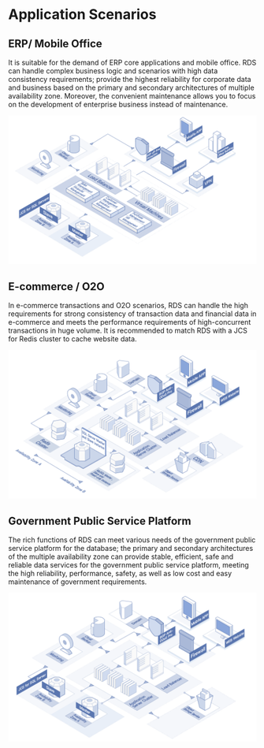 # Application Scenarios
## ERP/ Mobile Office
It is suitable for the demand of ERP core applications and mobile office. RDS can handle complex business logic and scenarios with high data consistency requirements; provide the highest reliability for corporate data and business based on the primary and secondary architectures of multiple availability zone. Moreover, the convenient maintenance allows you to focus on the development of enterprise business instead of maintenance.

![ERP](../../../../image/RDS/erp.png)

## E-commerce / O2O
In e-commerce transactions and O2O scenarios, RDS can handle the high requirements for strong consistency of transaction data and financial data in e-commerce and meets the performance requirements of high-concurrent transactions in huge volume. It is recommended to match RDS with a JCS for Redis cluster to cache website data.

![E-commerce](../../../../image/RDS/o2o.png)

## Government Public Service Platform
The rich functions of RDS can meet various needs of the government public service platform for the database; the primary and secondary architectures of the multiple availability zone can provide stable, efficient, safe and reliable data services for the government public service platform, meeting the high reliability, performance, safety, as well as low cost and easy maintenance of government requirements.

![Government Public Service Platform](../../../../image/RDS/government.png)
